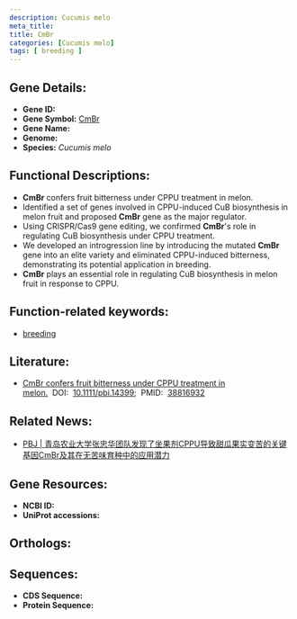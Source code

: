 ```yaml
---
description: Cucumis melo
meta_title:
title: CmBr
categories: [Cucumis melo]
tags: [ breeding ]
---
```


## Gene Details:
- **Gene ID:** []()
- **Gene Symbol:** <u>CmBr</u>
- **Gene Name:** 
- **Genome:** 
- **Species:** *Cucumis melo*

## Functional Descriptions:
   - **CmBr** confers fruit bitterness under CPPU treatment in melon.
   - Identified a set of genes involved in CPPU-induced CuB biosynthesis in melon fruit and proposed **CmBr** gene as the major regulator.
   - Using CRISPR/Cas9 gene editing, we confirmed **CmBr**'s role in regulating CuB biosynthesis under CPPU treatment.
   - We developed an introgression line by introducing the mutated **CmBr** gene into an elite variety and eliminated CPPU-induced bitterness, demonstrating its potential application in breeding.
   - **CmBr** plays an essential role in regulating CuB biosynthesis in melon fruit in response to CPPU.

## Function-related keywords:
   - [breeding](/tags/breeding/)

## Literature:
   - [CmBr confers fruit bitterness under CPPU treatment in melon.](https://www.doi.org/10.1111/pbi.14399)&nbsp;&nbsp;DOI:&nbsp;&nbsp;[10.1111/pbi.14399](https://www.doi.org/10.1111/pbi.14399);&nbsp;&nbsp;PMID:&nbsp;&nbsp;[38816932](https://pubmed.ncbi.nlm.nih.gov/38816932/)

## Related News:
   - [PBJ | 青岛农业大学张忠华团队发现了坐果剂CPPU导致甜瓜果实变苦的关键基因CmBr及其在无苦味育种中的应用潜力](https://mp.weixin.qq.com/s?__biz=Mzg3MDEwNDEyMg==&mid=2247568704&idx=1&sn=f046b052c1d0572239cc3dde013a0409&chksm=cf362c1275c5589e32011679e46f9931d996a19e416c796d6813dbfe32ef81122bc3f7f1eeae&scene=27#wechat_redirect)

## Gene Resources:
- **NCBI ID:**  [](https://www.ncbi.nlm.nih.gov/search/all/?term=)
- **UniProt accessions:**  [](https://www.uniprot.org/uniprotkb//entry)

## Orthologs:

## Sequences:
- **CDS Sequence:**
- **Protein Sequence:**
